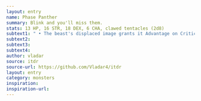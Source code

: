 ```yaml
---
layout: entry 
name: Phase Panther
summary: Blink and you'll miss them.
stats: 13 HP, 16 STR, 18 DEX, 6 CHA, clawed tentacles (2d8)
subtext1: " • The beast's displaced image grants it Advantage on Critical Damage Saves. CHA attack any other living things for fun without provocation."
subtext2: 
subtext3: 
subtext4: 
author: vladar
source: itdr
source-url: https://github.com/Vladar4/itdr
layout: entry
category: monsters
inspiration: 
inspiration-url: 
---
```

